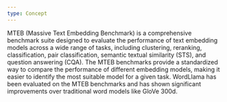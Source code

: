 ```yaml
---
type: Concept
---
```


MTEB (Massive Text Embedding Benchmark) is a comprehensive benchmark suite designed to evaluate the performance of text embedding models across a wide range of tasks, including clustering, reranking, classification, pair classification, semantic textual similarity (STS), and question answering (CQA). The MTEB benchmarks provide a standardized way to compare the performance of different embedding models, making it easier to identify the most suitable model for a given task. WordLlama has been evaluated on the MTEB benchmarks and has shown significant improvements over traditional word models like GloVe 300d.